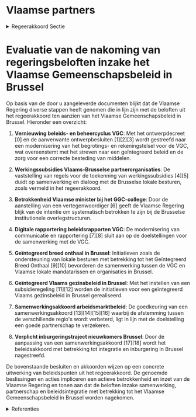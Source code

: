 # Vlaamse partners

<details>
        <summary>Regeerakkoord Sectie </summary>
        <p>5.3 Vlaamse partners Het Vlaams Gemeenschapsbeleid in Brussel moet een overlegd en geïntegreerd beleid zijn. In dat opzicht is de relatie met de VGC essentieel. De VGC een lokaal bestuur wiens beslissingen onder toezicht vallen van de Vlaamse gemeenschap maar partnerschap is het uitgangspunt. In overleg worden de strategische doelstellingen bepaald, met duidelijke aansturingslijnen en klare taakaf-spraken. Hierbij wordt vanzelfsprekend toegezien op de correcte besteding van de middelen door de VGC. Daarbij werken we ook verder aan een modern begrotings- en rekeningstelsel voor de VGC. Evengoed veronderstelt een goed partner-schap dat het beleid van de VGC niet indruist tegen dat van de Vlaamse overheid. De Vlaamse minister bevoegd voor Brussel zal systematisch en conform de Bijzondere wet op de Brusselse Instellingen deelnemen aan de vergade-ringen van ook het GGC-college, en we dringen er op aan ook bij de voorbereiding betrokken te worden. De Vlaamse minister bevoegd voor Brussel brengt door middel van mededelingen aan de regering systematisch de collega’s van de Vlaamse regering op de hoogte van de beleidsbe-slissingen in het VGC- en GGC-college. We nodigen het Vlaams parlement opnieuw uit om regelmatig gemeenschappelijke vergade-ringen te organiseren van de Commissie-Brussel met de Raad van de Vlaamse Gemeenschaps-commissie. Zo kunnen de leden van de Raad van de Vlaamse Gemeenschapscommissie worden uitgenodigd voor de toelichting en debat over de Beleidsnota’s over de gemeenschapsbevoegd-heden in Brussel. We gaan ook in dialoog met de Brusselse lokale besturen, en benutten concrete mogelijkheden die zich aandienen om met hen samen te werken. In de afspraken met de VGC zorgen we voor een overlegplatform tussen de VGC en alle Vlaamse lokale mandatarissen. </p>
        </details> 

# Evaluatie van de nakoming van regeringsbeloften inzake het Vlaamse Gemeenschapsbeleid in Brussel

Op basis van de door u aangeleverde documenten blijkt dat de Vlaamse Regering diverse stappen heeft genomen die in lijn zijn met de beloften uit het regeerakkoord ten aanzien van het Vlaamse Gemeenschapsbeleid in Brussel. Hieronder een overzicht:

1. **Vernieuwing beleids- en beheercyclus VGC**: Met het ontwerpdecreet \[0\] en de aanverwante ontwerpbesluiten \[1\]\[2\]\[3\] wordt gestreefd naar een modernisering van het begrotings- en rekeningstelsel voor de VGC, wat overeenstemt met het streven naar een geïntegreerd beleid en de zorg voor een correcte besteding van middelen.

2. **Werkingssubsidies Vlaams-Brusselse partnerorganisaties**: De vaststelling van regels voor de toekenning van werkingssubsidies \[4\]\[5\] duidt op samenwerking en dialoog met de Brusselse lokale besturen, zoals vermeld in het regeerakkoord.

3. **Betrokkenheid Vlaamse minister bij het GGC-college**: Door de aanstelling van een vertegenwoordiger \[6\] geeft de Vlaamse Regering blijk van de intentie om systematisch betrokken te zijn bij de Brusselse institutionele overlegstructuren.

4. **Digitale rapportering beleidsrapporten VGC**: De modernisering van communicatie en rapportering \[7\]\[8\] sluit aan op de doelstellingen voor de samenwerking met de VGC.

5. **Geïntegreerd breed onthaal in Brussel**: Initiatieven zoals de ondersteuning van lokale besturen met betrekking tot het Geïntegreerd Breed Onthaal \[9\]\[10\] bevorderen de samenwerking tussen de VGC en Vlaamse lokale mandatarissen en organisaties in Brussel.

6. **Geïntegreerd Vlaams gezinsbeleid in Brussel**: Met het instellen van een subsidieregeling \[11\]\[12\] worden de initiatieven voor een geïntegreerd Vlaams gezinsbeleid in Brussel gerealiseerd.

7. **Samenwerkingsakkoord arbeidsmarktbeleid**: De goedkeuring van een samenwerkingsakkoord \[13\]\[14\]\[15\]\[16\] waarbij de afstemming tussen de verschillende regio's wordt verbeterd, ligt in lijn met de doelstelling een goede partnerschap te verzekeren.

8. **Verplicht inburgeringstraject nieuwkomers Brussel**: Door de aanpassing van een samenwerkingsakkoord \[17\]\[18\] wordt het beleidsakkoord met betrekking tot integratie en inburgering in Brussel nagestreefd.

De bovenstaande besluiten en akkoorden wijzen op een concrete uitwerking van beleidspunten uit het regeerakkoord. De genoemde beslissingen en acties impliceren een actieve betrokkenheid en inzet van de Vlaamse Regering en tonen aan dat de beloften inzake samenwerking, partnerschap en beleidsintegratie met betrekking tot het Vlaamse Gemeenschapsbeleid in Brussel worden nagekomen.

<details>
        <summary> Referenties</summary>
        **[\[0\]](https://beslissingenvlaamseregering.vlaanderen.be/?search=Vlaamse%20Gemeenschapscommissie%20%28VGC%29%3A%20vernieuwing%20beleids-%20en%20beheercyclus%20en%20bestuurlijk%20toezicht&dateOption=select&startDate=2020-12-04T09%3A00%3A00Z&endDate=2020-12-04T09%3A00%3A00Z)** : **(2020-12-04)** Vlaamse Gemeenschapscommissie (VGC): vernieuwing beleids- en beheercyclus en bestuurlijk toezicht 

**[\[1\]](https://beslissingenvlaamseregering.vlaanderen.be/?search=Vlaamse%20Gemeenschapscommissie%20%28VGC%29%3A%20vernieuwing%20beleids-%20en%20beheercyclus%20en%20bestuurlijk%20toezicht&dateOption=select&startDate=2020-07-17T08%3A00%3A00Z&endDate=2020-07-17T08%3A00%3A00Z)** : **(2020-07-17)** Vlaamse Gemeenschapscommissie (VGC): vernieuwing beleids- en beheercyclus en bestuurlijk toezicht 

**[\[2\]](https://beslissingenvlaamseregering.vlaanderen.be/?search=Beleids-%20en%20beheerscyclus%20%28BBC%29%20Vlaamse%20Gemeenschapscommissie%20%28VGC%29%3A%20wijzigingsbesluit&dateOption=select&startDate=2023-05-12T08%3A00%3A00Z&endDate=2023-05-12T08%3A00%3A00Z)** : **(2023-05-12)** Beleids- en beheerscyclus (BBC) Vlaamse Gemeenschapscommissie (VGC): wijzigingsbesluit 

**[\[3\]](https://beslissingenvlaamseregering.vlaanderen.be/?search=Beleids-%20en%20beheerscyclus%20%28BBC%29%20Vlaamse%20Gemeenschapscommissie%20%28VGC%29%3A%20wijzigingsbesluit&dateOption=select&startDate=2023-07-14T08%3A00%3A00Z&endDate=2023-07-14T08%3A00%3A00Z)** : **(2023-07-14)** Beleids- en beheerscyclus (BBC) Vlaamse Gemeenschapscommissie (VGC): wijzigingsbesluit 

**[\[4\]](https://beslissingenvlaamseregering.vlaanderen.be/?search=Regels%20toekenning%20werkingssubsidies%20Vlaams-Brusselse%20partnerorganisaties%20in%20het%20kader%20van%20het%20Brusselbeleid&dateOption=select&startDate=2023-03-10T09%3A00%3A00Z&endDate=2023-03-10T09%3A00%3A00Z)** : **(2023-03-10)** Regels toekenning werkingssubsidies Vlaams-Brusselse partnerorganisaties in het kader van het Brusselbeleid 

**[\[5\]](https://beslissingenvlaamseregering.vlaanderen.be/?search=Regels%20toekenning%20werkingssubsidies%20Vlaams-Brusselse%20partnerorganisaties&dateOption=select&startDate=2023-02-17T09%3A00%3A00Z&endDate=2023-02-17T09%3A00%3A00Z)** : **(2023-02-17)** Regels toekenning werkingssubsidies Vlaams-Brusselse partnerorganisaties 

**[\[6\]](https://beslissingenvlaamseregering.vlaanderen.be/?search=Overlegcomit%C3%A9%20Federale%20regering%20-%20gemeenschaps-%20en%20gewestregeringen%3A%20vertegenwoordiging%20van%20de%20Vlaamse%20Regering%20en%20adviesverlening%20door%20de%20beleidsdomeinen&dateOption=select&startDate=2019-10-11T08%3A00%3A00Z&endDate=2019-10-11T08%3A00%3A00Z)** : **(2019-10-11)** Overlegcomité Federale regering - gemeenschaps- en gewestregeringen: vertegenwoordiging van de Vlaamse Regering en adviesverlening door de beleidsdomeinen 

**[\[7\]](https://beslissingenvlaamseregering.vlaanderen.be/?search=Digitale%20rapportering%20beleidsrapporten%20Vlaamse%20Gemeenschapscommissie%20%28VGC%29%20in%20kader%20van%20bestuurlijk%20toezicht&dateOption=select&startDate=2021-07-09T08%3A00%3A00Z&endDate=2021-07-09T08%3A00%3A00Z)** : **(2021-07-09)** Digitale rapportering beleidsrapporten Vlaamse Gemeenschapscommissie (VGC) in kader van bestuurlijk toezicht 

**[\[8\]](https://beslissingenvlaamseregering.vlaanderen.be/?search=Digitale%20rapportering%20Vlaamse%20Gemeenschapscommissie%20%28VGC%29&dateOption=select&startDate=2021-04-02T08%3A00%3A00Z&endDate=2021-04-02T08%3A00%3A00Z)** : **(2021-04-02)** Digitale rapportering Vlaamse Gemeenschapscommissie (VGC) 

**[\[9\]](https://beslissingenvlaamseregering.vlaanderen.be/?search=Plan%20Vlaamse%20Veerkracht%3A%20Subsidi%C3%ABring%20en%20ondersteuning%20van%20de%20lokale%20besturen%20in%20functie%20van%20het%20realiseren%20van%20samenwerkingsverbanden%20ge%C3%AFntegreerd%20breed%20onthaal%20in%20heel%20Vlaanderen%20en%20Brussel&dateOption=select&startDate=2021-07-16T06%3A00%3A00Z&endDate=2021-07-16T06%3A00%3A00Z)** : **(2021-07-16)** Plan Vlaamse Veerkracht: Subsidiëring en ondersteuning van de lokale besturen in functie van het realiseren van samenwerkingsverbanden geïntegreerd breed onthaal in heel Vlaanderen en Brussel 

**[\[10\]](https://beslissingenvlaamseregering.vlaanderen.be/?search=Verlenging%20subsidi%C3%ABring%20lokale%20besturen%20voor%20realiseren%20samenwerkingsverbanden%20Ge%C3%AFntegreerd%20Breed%20Onthaal%20in%20Vlaanderen%20en%20Brussel&dateOption=select&startDate=2023-09-15T08%3A00%3A00Z&endDate=2023-09-15T08%3A00%3A00Z)** : **(2023-09-15)** Verlenging subsidiëring lokale besturen voor realiseren samenwerkingsverbanden Geïntegreerd Breed Onthaal in Vlaanderen en Brussel 

**[\[11\]](https://beslissingenvlaamseregering.vlaanderen.be/?search=Subsidi%C3%ABring%20Vlaams%20ge%C3%AFntegreerd%20gezinsbeleid%20in%20Brussel&dateOption=select&startDate=2021-12-10T09%3A00%3A00Z&endDate=2021-12-10T09%3A00%3A00Z)** : **(2021-12-10)** Subsidiëring Vlaams geïntegreerd gezinsbeleid in Brussel 

**[\[12\]](https://beslissingenvlaamseregering.vlaanderen.be/?search=Subsidi%C3%ABring%20Vlaams%20ge%C3%AFntegreerd%20gezinsbeleid%20in%20Brussel&dateOption=select&startDate=2022-02-04T09%3A00%3A00Z&endDate=2022-02-04T09%3A00%3A00Z)** : **(2022-02-04)** Subsidiëring Vlaams geïntegreerd gezinsbeleid in Brussel 

**[\[13\]](https://beslissingenvlaamseregering.vlaanderen.be/?search=Samenwerkingsakkoord%20met%20Brussel%20betreffende%20het%20arbeidsmarktbeleid%3A%20instemmingsdecreet&dateOption=select&startDate=2020-07-17T08%3A00%3A00Z&endDate=2020-07-17T08%3A00%3A00Z)** : **(2020-07-17)** Samenwerkingsakkoord met Brussel betreffende het arbeidsmarktbeleid: instemmingsdecreet 

**[\[14\]](https://beslissingenvlaamseregering.vlaanderen.be/?search=Instemmingsdecreet%20samenwerkingsakkoord%20met%20Brussel%20over%20het%20arbeidsmarktbeleid&dateOption=select&startDate=2020-12-11T09%3A00%3A00Z&endDate=2020-12-11T09%3A00%3A00Z)** : **(2020-12-11)** Instemmingsdecreet samenwerkingsakkoord met Brussel over het arbeidsmarktbeleid 

**[\[15\]](https://beslissingenvlaamseregering.vlaanderen.be/?search=Instemmingsdecreet%20samenwerkingsakkoord%20met%20Brussel%20over%20de%20afstemming%20van%20het%20arbeidsmarktbeleid%2C%20en%20de%20opleiding%2C%20vorming%20en%20de%20bevordering%20van%20de%20mobiliteit%20van%20werkzoekenden&dateOption=select&startDate=2021-06-18T08%3A00%3A00Z&endDate=2021-06-18T08%3A00%3A00Z)** : **(2021-06-18)** Instemmingsdecreet samenwerkingsakkoord met Brussel over de afstemming van het arbeidsmarktbeleid, en de opleiding, vorming en de bevordering van de mobiliteit van werkzoekenden 

**[\[16\]](https://beslissingenvlaamseregering.vlaanderen.be/?search=Instemmingsdecreet%20samenwerkingsakkoord%20met%20Brussel%20over%20de%20afstemming%20van%20het%20arbeidsmarktbeleid%2C%20en%20de%20opleiding%2C%20vorming%20en%20de%20bevordering%20van%20de%20mobiliteit%20van%20werkzoekenden&dateOption=select&startDate=2021-07-09T08%3A00%3A00Z&endDate=2021-07-09T08%3A00%3A00Z)** : **(2021-07-09)** Instemmingsdecreet samenwerkingsakkoord met Brussel over de afstemming van het arbeidsmarktbeleid, en de opleiding, vorming en de bevordering van de mobiliteit van werkzoekenden 

**[\[17\]](https://beslissingenvlaamseregering.vlaanderen.be/?search=Verplicht%20inburgeringstraject%20nieuwkomers%20Brussel-Hoofdstad%3A%20gewijzigde%20samenwerkingsakkoord%20en%20voorontwerp%20instemmingsdecreet&dateOption=select&startDate=2023-09-08T08%3A00%3A00Z&endDate=2023-09-08T08%3A00%3A00Z)** : **(2023-09-08)** Verplicht inburgeringstraject nieuwkomers Brussel-Hoofdstad: gewijzigde samenwerkingsakkoord en voorontwerp instemmingsdecreet 

**[\[18\]](https://beslissingenvlaamseregering.vlaanderen.be/?search=Verplicht%20inburgeringstraject%20nieuwkomers%20Brussel-Hoofdstad%3A%20gewijzigde%20samenwerkingsakkoord%20en%20voorontwerp%20instemmingsdecreet&dateOption=select&startDate=2023-11-17T09%3A00%3A00Z&endDate=2023-11-17T09%3A00%3A00Z)** : **(2023-11-17)** Verplicht inburgeringstraject nieuwkomers Brussel-Hoofdstad: gewijzigde samenwerkingsakkoord en voorontwerp instemmingsdecreet 
        </details> 

